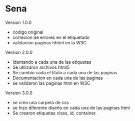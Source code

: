 # Sena
Version 1.0.0
 - codigo original
 - correcion de errores en el etiquetado
 - validacion paginas hhtml en la W3C
 
Version 2.0.0
 - Identando a cada una de las etiquetas
 - Se utilizaron archivos html5
 - Se cambio cada el titulo a cada una de las paginas
 - Documentacion en cada una de las paginas
 - se validaron las paginas html en W3C
 
Version 3.0.0
 - se creo una carpeta de css
 - se hizo diferente diseño en cada una de las paginas html
 - Se crearon etiquetas class, id, container. 

